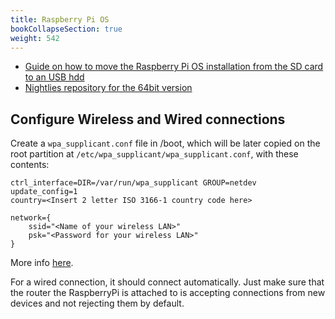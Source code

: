 ```yaml
---
title: Raspberry Pi OS
bookCollapseSection: true
weight: 542
---
```


* [Guide on how to move the Raspberry Pi OS installation from the SD card to an USB hdd](https://www.pragmaticlinux.com/2020/08/move-the-raspberry-pi-root-file-system-to-a-usb-drive/)
* [Nightlies repository for the 64bit version](https://downloads.raspberrypi.org/nightlies/)

## Configure Wireless and Wired connections

Create a `wpa_supplicant.conf` file in /boot, which will be later copied on the root partition at `/etc/wpa_supplicant/wpa_supplicant.conf`, with these contents:

	ctrl_interface=DIR=/var/run/wpa_supplicant GROUP=netdev
	update_config=1
	country=<Insert 2 letter ISO 3166-1 country code here>
	
	network={
		ssid="<Name of your wireless LAN>"
		psk="<Password for your wireless LAN>"
	}

More info [here](î200~https://www.raspberrypi.org/documentation/configuration/wireless/headless.md).

For a wired connection, it should connect automatically. Just make sure that the router the RaspberryPi is attached to is accepting connections from new devices and not rejecting them by default.
